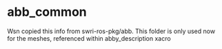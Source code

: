 # abb_common

Wsn copied this info from swri-ros-pkg/abb.
This folder is only used now for the meshes, referenced within abby_description xacro

